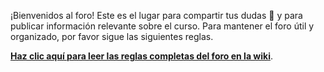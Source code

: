 ¡Bienvenidos al foro! Este es el lugar para compartir tus dudas 🤔 y para publicar información relevante sobre el curso. Para mantener el foro útil y organizado, por favor sigue las siguientes reglas.

[**Haz clic aquí para leer las reglas completas del foro en la wiki**]([https://github.com/IIC2233/Syllabus/wiki/3.-Reglas-del-foro-(issues)](https://github.com/IIC2333/Foro-2024-2/wiki/Reglas-uso-Foro-del-Curso)).
